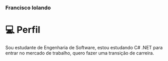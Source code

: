### Francisco Iolando 

# 💻 Perfil 
Sou estudante de Engenharia de Software, estou estudando C# .NET para entrar no mercado de trabalho, quero fazer uma transição de carreira. 
